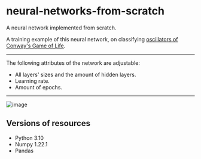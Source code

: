 # neural-networks-from-scratch

A neural network implemented from scratch. 

A training example of this neural network, on classifying [oscillators of Conway's Game of Life](https://github.com/cayscays/oscillators-7x7-dataset-game-of-life).

--------------------
The following attributes of the network are adjustable:
* All layers' sizes and the amount of hidden layers.
* Learning rate.
* Amount of epochs.

--------------------
![image](https://user-images.githubusercontent.com/116169018/197206468-75d12b22-def3-4568-8677-bf8b47ede4a1.png)

## Versions of resources
* Python 3.10
* Numpy 1.22.1
* Pandas
